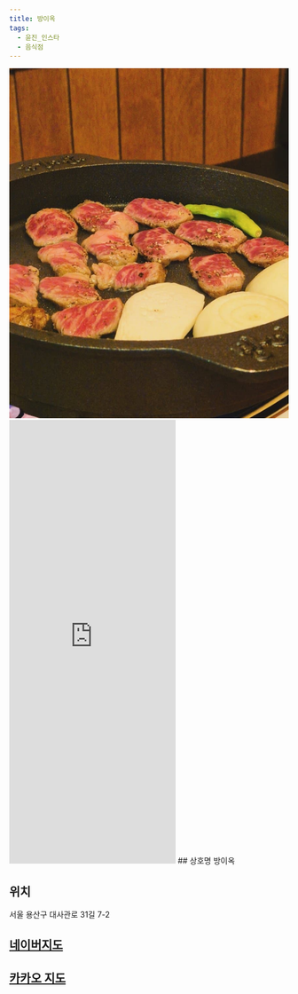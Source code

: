 ```yaml
---
title: 방이옥
tags:
  - 윤진_인스타
  - 음식점
---
```

<img src="assets/1740966706.jpg">

<iframe src="https://www.instagram.com/p/DGuCkAWSG9x/embed" frameborder="0" scrolling="auto" allowtransparency="true" height="800"></iframe>
## 상호명
방이옥

## 위치
서울 용산구 대사관로 31길 7-2

## [네이버지도](https://naver.me/5ne4CVeE)

## [카카오 지도](https://place.map.kakao.com/1964894628)